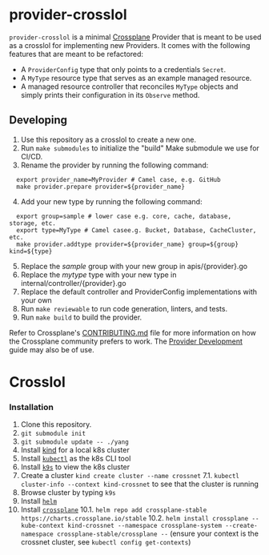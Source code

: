# provider-crosslol

`provider-crosslol` is a minimal [Crossplane](https://crossplane.io/) Provider
that is meant to be used as a crosslol for implementing new Providers. It comes
with the following features that are meant to be refactored:

- A `ProviderConfig` type that only points to a credentials `Secret`.
- A `MyType` resource type that serves as an example managed resource.
- A managed resource controller that reconciles `MyType` objects and simply
  prints their configuration in its `Observe` method.

## Developing

1. Use this repository as a crosslol to create a new one.
1. Run `make submodules` to initialize the "build" Make submodule we use for CI/CD.
1. Rename the provider by running the following command:
```shell
  export provider_name=MyProvider # Camel case, e.g. GitHub
  make provider.prepare provider=${provider_name}
```
4. Add your new type by running the following command:
```shell
  export group=sample # lower case e.g. core, cache, database, storage, etc.
  export type=MyType # Camel casee.g. Bucket, Database, CacheCluster, etc.
  make provider.addtype provider=${provider_name} group=${group} kind=${type}
```
5. Replace the *sample* group with your new group in apis/{provider}.go
5. Replace the *mytype* type with your new type in internal/controller/{provider}.go
5. Replace the default controller and ProviderConfig implementations with your own
5. Run `make reviewable` to run code generation, linters, and tests.
5. Run `make build` to build the provider.

Refer to Crossplane's [CONTRIBUTING.md] file for more information on how the
Crossplane community prefers to work. The [Provider Development][provider-dev]
guide may also be of use.

[CONTRIBUTING.md]: https://github.com/crossplane/crossplane/blob/master/CONTRIBUTING.md
[provider-dev]: https://github.com/crossplane/crossplane/blob/master/contributing/guide-provider-development.md



# Crosslol

### Installation 
1. Clone this repository. 
2. `git submodule init`
3. `git submodule update -- ./yang`
4. Install [kind](https://kind.sigs.k8s.io/docs/user/quick-start/#installation) for a local k8s cluster
5. Install [`kubectl`](https://kubernetes.io/docs/tasks/tools/install-kubectl-macos/) as the k8s CLI tool
6. Install [`k9s`](https://k9scli.io/topics/install/) to view the k8s cluster
7. Create a cluster `kind create cluster --name crossnet`
7.1. `kubectl cluster-info --context kind-crossnet` to see that the cluster is running
8. Browse cluster by typing `k9s` 
9. Install [`helm`](https://helm.sh/docs/intro/install/)
10. Install [`crossplane`](https://docs.crossplane.io/latest/software/install/)
10.1. `helm repo add crossplane-stable https://charts.crossplane.io/stable`
10.2. `helm install crossplane --kube-context kind-crossnet --namespace crossplane-system --create-namespace crossplane-stable/crossplane --` (ensure your context is the crossnet cluster, see `kubectl config get-contexts`)
